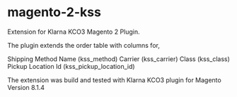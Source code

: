 # magento-2-kss
Extension for Klarna KCO3 Magento 2 Plugin.

The plugin extends the order table with columns for,

Shipping Method Name (kss_method)
Carrier (kss_carrier)
Class (kss_class)
Pickup Location Id (kss_pickup_location_id)

The extension was build and tested with Klarna KCO3 plugin for Magento Version 8.1.4

